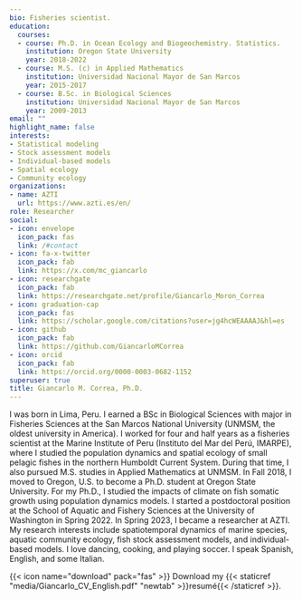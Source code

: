 ```yaml
---
bio: Fisheries scientist. 
education:
  courses:
  - course: Ph.D. in Ocean Ecology and Biogeochemistry. Statistics.
    institution: Oregon State University
    year: 2018-2022
  - course: M.S. (c) in Applied Mathematics
    institution: Universidad Nacional Mayor de San Marcos
    year: 2015-2017
  - course: B.Sc. in Biological Sciences
    institution: Universidad Nacional Mayor de San Marcos
    year: 2009-2013
email: ""
highlight_name: false
interests:
- Statistical modeling
- Stock assessment models
- Individual-based models
- Spatial ecology
- Community ecology
organizations:
- name: AZTI
  url: https://www.azti.es/en/
role: Researcher
social:
- icon: envelope
  icon_pack: fas
  link: /#contact
- icon: fa-x-twitter
  icon_pack: fab
  link: https://x.com/mc_giancarlo
- icon: researchgate
  icon_pack: fab
  link: https://researchgate.net/profile/Giancarlo_Moron_Correa
- icon: graduation-cap
  icon_pack: fas
  link: https://scholar.google.com/citations?user=jg4hcWEAAAAJ&hl=es
- icon: github
  icon_pack: fab
  link: https://github.com/GiancarloMCorrea
- icon: orcid
  icon_pack: fab
  link: https://orcid.org/0000-0003-0682-1152
superuser: true
title: Giancarlo M. Correa, Ph.D.
---
```


I was born in Lima, Peru. I earned a BSc in Biological Sciences with major in Fisheries Sciences at the San Marcos National University (UNMSM, the oldest university in America). I worked for four and half years as a fisheries scientist at the Marine Institute of Peru (Instituto del Mar del Perú, IMARPE), where I studied the population dynamics and spatial ecology of small pelagic fishes in the northern Humboldt Current System. During that time, I also pursued M.S. studies in Applied Mathematics at UNMSM. In Fall 2018, I moved to Oregon, U.S. to become a Ph.D. student at Oregon State University. For my Ph.D., I studied the impacts of climate on fish somatic growth using population dynamics models. I started a postdoctoral position at the School of Aquatic and Fishery Sciences at the University of Washington in Spring 2022. In Spring 2023, I became a researcher at AZTI. My research interests include spatiotemporal dynamics of marine species, aquatic community ecology, fish stock assessment models, and individual-based models. I love dancing, cooking, and playing soccer. I speak Spanish, English, and some Italian.  

{{< icon name="download" pack="fas" >}} Download my {{< staticref "media/Giancarlo_CV_English.pdf" "newtab" >}}resumé{{< /staticref >}}.
